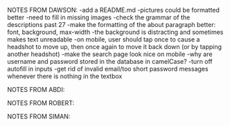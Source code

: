NOTES FROM DAWSON:
-add a README.md
-pictures could be formatted better
-need to fill in missing images
-check the grammar of the descriptions past 27
-make the formatting of the about paragraph better: font, background, max-width
-the background is distracting and sometimes makes text unreadable
-on mobile, user should tap once to cause a headshot to move up, then once again to move it back down (or by tapping another headshot)
-make the search page look nice on mobile
-why are username and password stored in the database in camelCase?
-turn off autofill in inputs
-get rid of invalid email/too short password messages whenever there is nothing in the textbox

NOTES FROM ABDI:

NOTES FROM ROBERT:

NOTES FROM SIMAN: